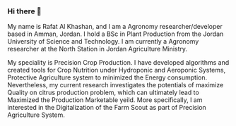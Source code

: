### Hi there 👋

My name is Rafat Al Khashan, and I am a Agronomy researcher/developer based in Amman, Jordan. I hold a BSc in Plant Production from the Jordan University of Science and Technology. I am currently a Agronomy researcher at the North Station in Jordan Agriculture Ministry.

My speciality is Precision Crop Production. I have developed algorithms and created tools for Crop Nutrition under Hydroponic and Aeroponic Systems, Protective Agriculture system to minimized the Energy consumption. Nevertheless, my current research investigates the potentials of maximize Quality on citrus production problem, which can ultimately lead to Maximized the Production Marketable yeild. More specifically, I am interested in the Digitalization of the Farm Scout as part of Precision Agriculture System.




<!--
**rafatahmed/rafatahmed** is a ✨ _special_ ✨ repository because its `README.md` (this file) appears on your GitHub profile.

Here are some ideas to get you started:

- 🔭 I’m currently working on ...
- 🌱 I’m currently learning ...
- 👯 I’m looking to collaborate on ...
- 🤔 I’m looking for help with ...
- 💬 Ask me about ...
- 📫 How to reach me: ...
- 😄 Pronouns: ...
- ⚡ Fun fact: ...
-->
